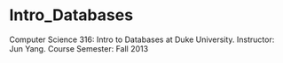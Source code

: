Intro_Databases
===============

Computer Science 316: Intro to Databases at Duke University. Instructor: Jun Yang. Course Semester: Fall 2013
